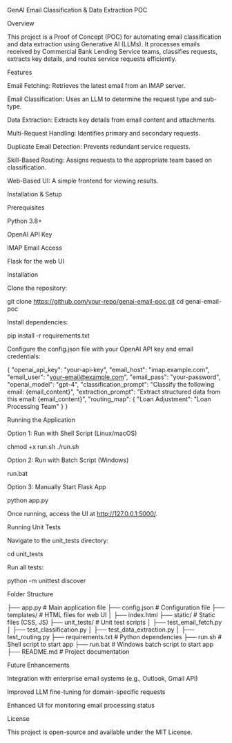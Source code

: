 GenAI Email Classification & Data Extraction POC

Overview

This project is a Proof of Concept (POC) for automating email classification and data extraction using Generative AI (LLMs). It processes emails received by Commercial Bank Lending Service teams, classifies requests, extracts key details, and routes service requests efficiently.

Features

Email Fetching: Retrieves the latest email from an IMAP server.

Email Classification: Uses an LLM to determine the request type and sub-type.

Data Extraction: Extracts key details from email content and attachments.

Multi-Request Handling: Identifies primary and secondary requests.

Duplicate Email Detection: Prevents redundant service requests.

Skill-Based Routing: Assigns requests to the appropriate team based on classification.

Web-Based UI: A simple frontend for viewing results.

Installation & Setup

Prerequisites

Python 3.8+

OpenAI API Key

IMAP Email Access

Flask for the web UI

Installation

Clone the repository:

git clone https://github.com/your-repo/genai-email-poc.git
cd genai-email-poc

Install dependencies:

pip install -r requirements.txt

Configure the config.json file with your OpenAI API key and email credentials:

{
    "openai_api_key": "your-api-key",
    "email_host": "imap.example.com",
    "email_user": "your-email@example.com",
    "email_pass": "your-password",
    "openai_model": "gpt-4",
    "classification_prompt": "Classify the following email: {email_content}",
    "extraction_prompt": "Extract structured data from this email: {email_content}",
    "routing_map": { "Loan Adjustment": "Loan Processing Team" }
}

Running the Application

Option 1: Run with Shell Script (Linux/macOS)

chmod +x run.sh
./run.sh

Option 2: Run with Batch Script (Windows)

run.bat

Option 3: Manually Start Flask App

python app.py

Once running, access the UI at http://127.0.0.1:5000/.

Running Unit Tests

Navigate to the unit_tests directory:

cd unit_tests

Run all tests:

python -m unittest discover

Folder Structure

├── app.py               # Main application file
├── config.json          # Configuration file
├── templates/           # HTML files for web UI
│   ├── index.html
├── static/              # Static files (CSS, JS)
├── unit_tests/          # Unit test scripts
│   ├── test_email_fetch.py
│   ├── test_classification.py
│   ├── test_data_extraction.py
│   ├── test_routing.py
├── requirements.txt     # Python dependencies
├── run.sh               # Shell script to start app
├── run.bat              # Windows batch script to start app
├── README.md            # Project documentation

Future Enhancements

Integration with enterprise email systems (e.g., Outlook, Gmail API)

Improved LLM fine-tuning for domain-specific requests

Enhanced UI for monitoring email processing status

License

This project is open-source and available under the MIT License.
